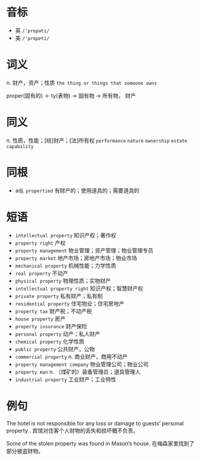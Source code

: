 # 音标

- 英 `/'prɒpətɪ/`
- 美 `/'prɑpɚti/`

# 词义

n. 财产，资产；性质
`the thing or things that someone owns`



proper(固有的) ＋ ty(表物) → 固有物 → 所有物， 财产

# 同义

n. 性质，性能；[经]财产；[法]所有权
`performance` `nature` `ownership` `estate` `capability`

# 同根

- adj. `propertied` 有财产的；使用道具的；需要道具的

# 短语

- `intellectual property` 知识产权；著作权
- `property right` 产权
- `property management` 物业管理；资产管理；物业管理专员
- `property market` 地产市场；房地产市场；物业市场
- `mechanical property` 机械性能；力学性质
- `real property` 不动产
- `physical property` 物理性质；实物财产
- `intellectual property right` 知识产权；智慧财产权
- `private property` 私有财产；私有制
- `residential property` 住宅物业；住宅房地产
- `property tax` 财产税；不动产税
- `house property` 房产
- `property insurance` 财产保险
- `personal property` 动产；私人财产
- `chemical property` 化学性质
- `public property` 公共财产，公物
- `commercial property` n. 商业财产，商用不动产
- `property management company` 物业管理公司；物业公司
- `property man` n. （煤矿的）装备管理员；道具管理人
- `industrial property` 工业财产；工业特性

# 例句

The hotel is not responsible for any loss or damage to guests’ personal property .
宾馆对住客个人财物的丢失和损坏概不负责。

Some of the stolen property was found in Mason’s house.
在梅森家里找到了部分被盗财物。



